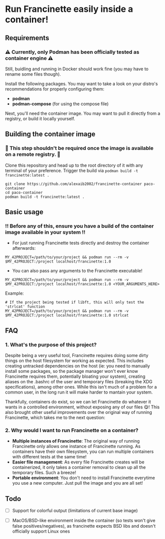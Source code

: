 # Run Francinette easily inside a container!

## Requirements
### ⚠️ Currently, only Podman has been officially tested as container engine ⚠️
Still, buidling and running in Docker should work fine (you may have to rename some files though).

Install the following packages. You may want to take a look on your distro's recommendations for properly configuring them:

- **podman**
- **podman-compose** (for using the compose file)

Next, you'll need the container image. You may want to pull it directly from a registry, or build it locally yourself.

## Building the container image

### 🐋 This step shouldn't be required once the image is available on a remote registry. 🐋

Clone this repository and head up to the root directory of it with any terminal of your preference. Trigger the build via `podman build -t francinette:latest .`

```
git clone https://github.com/alexaib2002/francinette-container paco-container
cd paco-container
podman build -t francinette:latest .
```

## Basic usage

### ‼️ Before any of this, ensure you have a build of the container image available in your system ‼️

* For just running Francinette tests directly and destroy the container afterwards:

```
MY_42PROJECT=/path/to/your/project && podman run --rm -v $MY_42PROJECT:/project localhost/francinette:1.0
```

* You can also pass any arguments to the Francinette executable!

```
MY_42PROJECT=/path/to/your/project && podman run --rm -v $MY_42PROJECT:/project localhost/francinette:1.0 <YOUR_ARGUMENTS_HERE>
```

Example:

```
# If the project being tested if libft, this will only test the 'strlcat' function
MY_42PROJECT=/path/to/your/project && podman run --rm -v $MY_42PROJECT:/project localhost/francinette:1.0 strlcat
```

## FAQ

### 1. What's the purpose of this project?

Despite being a very useful tool, Francinette requires doing some dirty things on the host filesystem for working as expected. This includes creating untracked dependencies on the host (ie: you need to manually install some packages, so the package manager won't ever know Francinette requires them, potentially bloating your system), creating aliases on the .bashrc of the user and temporary files (breaking the XDG specifications), among other ones. 
While this isn't much of a problem for a common user, in the long run it will make harder to mantain your system.

Thankfully, containers do exist, so we can let Francinette do whatever it wants in a controlled environment, without exposing any of our files 😋! This also brought other useful improvements over the original way of running Francinette, which takes me to the next question:

### 2. Why would I want to run Francinette on a container?

- **Multiple instances of Francinette**: The original way of running Francinette only allows one instance of Francinette running. As containers have their own filesystem, you can run multiple containers with different tests at the same time!
- **Easier file management**: As every file Francinette creates will be containerized, it only takes a container removal to clean up all the temporary files. Such a breeze!
- **Portable environment**: You don't need to install Francinette everytime you use a new computer. Just pull the image and you are all set!

## Todo

- [ ] Support for colorful output (limitations of current base image)
- [ ] MacOS/BSD-like environment inside the container (so tests won't give false positives/negatives), as francinette expects BSD libs and doesn't officially support Linux ones

